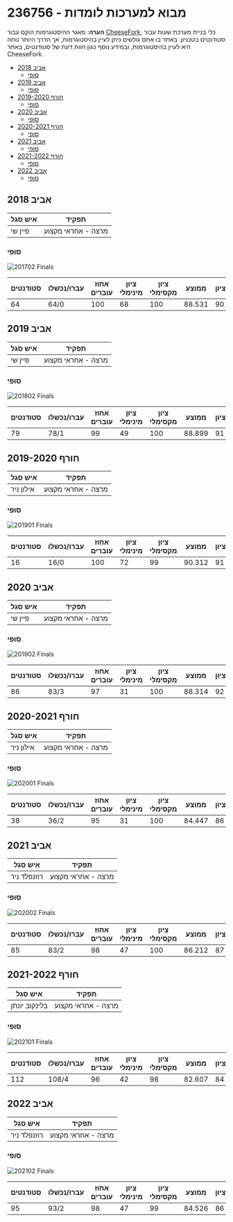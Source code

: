 # 236756 - מבוא למערכות לומדות

**הערה**: מאגר ההיסטוגרמות הוקם עבור [CheeseFork](https://cheesefork.cf/), כלי בניית מערכת שעות עבור סטודנטים בטכניון. באתר בו אתם גולשים ניתן לעיין בהיסטוגרמות, אך הדרך היותר נוחה היא לעיין בהיסטוגרמות, ובמידע נוסף כגון חוות דעת של סטודנטים, באתר CheeseFork.

* [אביב 2018](#201702)
  * [סופי](#201702-Finals)
* [אביב 2019](#201802)
  * [סופי](#201802-Finals)
* [חורף 2019-2020](#201901)
  * [סופי](#201901-Finals)
* [אביב 2020](#201902)
  * [סופי](#201902-Finals)
* [חורף 2020-2021](#202001)
  * [סופי](#202001-Finals)
* [אביב 2021](#202002)
  * [סופי](#202002-Finals)
* [חורף 2021-2022](#202101)
  * [סופי](#202101-Finals)
* [אביב 2022](#202102)
  * [סופי](#202102-Finals)

<h2 id="201702">אביב 2018</h2>

| איש סגל | תפקיד |
| ---- | ---- |
| פיין שי | מרצה - אחראי מקצוע |

<h3 id="201702-Finals">סופי</h3>

![201702 Finals](201702/Finals.png)

| סטודנטים | עברו/נכשלו | אחוז עוברים | ציון מינימלי | ציון מקסימלי | ממוצע | חציון |
| ---- | ---- | ---- | ---- | ---- | ---- | ---- |
| 64 | 64/0 | 100 | 68 | 100 | 88.531 | 90 |

<h2 id="201802">אביב 2019</h2>

| איש סגל | תפקיד |
| ---- | ---- |
| פיין שי | מרצה - אחראי מקצוע |

<h3 id="201802-Finals">סופי</h3>

![201802 Finals](201802/Finals.png)

| סטודנטים | עברו/נכשלו | אחוז עוברים | ציון מינימלי | ציון מקסימלי | ממוצע | חציון |
| ---- | ---- | ---- | ---- | ---- | ---- | ---- |
| 79 | 78/1 | 99 | 49 | 100 | 88.899 | 91 |

<h2 id="201901">חורף 2019-2020</h2>

| איש סגל | תפקיד |
| ---- | ---- |
| אילון ניר | מרצה - אחראי מקצוע |

<h3 id="201901-Finals">סופי</h3>

![201901 Finals](201901/Finals.png)

| סטודנטים | עברו/נכשלו | אחוז עוברים | ציון מינימלי | ציון מקסימלי | ממוצע | חציון |
| ---- | ---- | ---- | ---- | ---- | ---- | ---- |
| 16 | 16/0 | 100 | 72 | 99 | 90.312 | 91 |

<h2 id="201902">אביב 2020</h2>

| איש סגל | תפקיד |
| ---- | ---- |
| פיין שי | מרצה - אחראי מקצוע |

<h3 id="201902-Finals">סופי</h3>

![201902 Finals](201902/Finals.png)

| סטודנטים | עברו/נכשלו | אחוז עוברים | ציון מינימלי | ציון מקסימלי | ממוצע | חציון |
| ---- | ---- | ---- | ---- | ---- | ---- | ---- |
| 86 | 83/3 | 97 | 31 | 100 | 88.314 | 92 |

<h2 id="202001">חורף 2020-2021</h2>

| איש סגל | תפקיד |
| ---- | ---- |
| אילון ניר | מרצה - אחראי מקצוע |

<h3 id="202001-Finals">סופי</h3>

![202001 Finals](202001/Finals.png)

| סטודנטים | עברו/נכשלו | אחוז עוברים | ציון מינימלי | ציון מקסימלי | ממוצע | חציון |
| ---- | ---- | ---- | ---- | ---- | ---- | ---- |
| 38 | 36/2 | 95 | 31 | 100 | 84.447 | 86 |

<h2 id="202002">אביב 2021</h2>

| איש סגל | תפקיד |
| ---- | ---- |
| רוזנפלד ניר | מרצה - אחראי מקצוע |

<h3 id="202002-Finals">סופי</h3>

![202002 Finals](202002/Finals.png)

| סטודנטים | עברו/נכשלו | אחוז עוברים | ציון מינימלי | ציון מקסימלי | ממוצע | חציון |
| ---- | ---- | ---- | ---- | ---- | ---- | ---- |
| 85 | 83/2 | 98 | 47 | 100 | 86.212 | 87 |

<h2 id="202101">חורף 2021-2022</h2>

| איש סגל | תפקיד |
| ---- | ---- |
| בלינקוב יונתן | מרצה - אחראי מקצוע |

<h3 id="202101-Finals">סופי</h3>

![202101 Finals](202101/Finals.png)

| סטודנטים | עברו/נכשלו | אחוז עוברים | ציון מינימלי | ציון מקסימלי | ממוצע | חציון |
| ---- | ---- | ---- | ---- | ---- | ---- | ---- |
| 112 | 108/4 | 96 | 42 | 98 | 82.607 | 84 |

<h2 id="202102">אביב 2022</h2>

| איש סגל | תפקיד |
| ---- | ---- |
| רוזנפלד ניר | מרצה - אחראי מקצוע |

<h3 id="202102-Finals">סופי</h3>

![202102 Finals](202102/Finals.png)

| סטודנטים | עברו/נכשלו | אחוז עוברים | ציון מינימלי | ציון מקסימלי | ממוצע | חציון |
| ---- | ---- | ---- | ---- | ---- | ---- | ---- |
| 95 | 93/2 | 98 | 47 | 99 | 84.526 | 86 |


